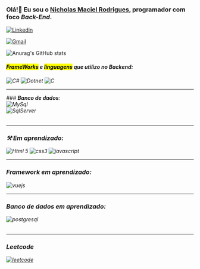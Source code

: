 ### Olá!👋 Eu sou o <ins><strong>Nicholas Maciel Rodrigues</strong></ins>, programador com foco <em>Back-End</em>.

[![Linkedin](https://img.shields.io/badge/LinkedIn-0077B5?style=for-the-badge&logo=linkedin&logoColor=white)](https://www.linkedin.com/in/nicholas-maciel-rodrigues-521528256/)

[![Gmail](https://img.shields.io/badge/Gmail-D14836?style=for-the-badge&logo=gmail&logoColor=white)](https://mail.google.com/mail/u/0/#inbox?compose=DmwnWstwNjpQnQqCjTDvXhdbRHxspNTkpNJqZjwmcMnnxCvgbjSGHFNcsFtnbrQpZskmwvxWXGgg)


![Anurag's GitHub stats](https://github-readme-stats.vercel.app/api?username=Enisch&show_icons=true&theme=tokyonight)


#### <em><mark>FrameWorks</mark> e <mark>linguagens</mark><em> que utilizo no Backend:
<div style="display": inline_block>
    <img align=center alt="C#" src = "https://img.shields.io/badge/C%23-239120?style=for-the-badge&logo=c-sharp&logoColor=white" />
    <img align=center alt="Dotnet" src = "https://img.shields.io/badge/.NET-5C2D91?style=for-the-badge&logo=.net&logoColor=white"/>
     <img align=center alt="C" src = "https://img.shields.io/badge/C-00599C?style=for-the-badge&logo=c&logoColor=white"/>
</div>
<hr>
### <strong>Banco de dados</strong>:
<div style="display": inline_block>
    <img align=center alt="MySql" src = "https://img.shields.io/badge/MySQL-00000F?style=for-the-badge&logo=mysql&logoColor=white"><br>
    <img align=center alt="SqlServer" src = "https://img.shields.io/badge/Microsoft%20SQL%20Server-CC2927.svg?style=for-the-badge&logo=Microsoft-SQL-Server&logoColor=white">
</div>
<br>
<hr>
<h3>&#9874; <em><strong>Em aprendizado:</strong></em></h3>
<div>    
<img src="https://img.shields.io/badge/HTML5-E34F26?style=for-the-badge&logo=html5&logoColor=white" alt="Html 5">
<img src="https://img.shields.io/badge/CSS3-1572B6?style=for-the-badge&logo=css3&logoColor=white" alt="css3">
<img src="https://img.shields.io/badge/JavaScript-323330?style=for-the-badge&logo=javascript&logoColor=F7DF1E" alt="javascript">
    
<br>  
<hr>
<h3>Framework em aprendizado:</h3>
<img src="https://img.shields.io/badge/vuejs-%2335495e.svg?style=for-the-badge&logo=vuedotjs&logoColor=%234FC08D" alt="vuejs">

<br>
<hr>

<h3>Banco de dados em aprendizado:</h3>
<img src="https://img.shields.io/badge/postgres-%23316192.svg?style=for-the-badge&logo=postgresql&logoColor=white" alt="postgresql">
</div>

<br>
<hr>
<h3>Leetcode</h3>
<a href="https://leetcode.com/u/Enisch/" target="_blank">
  <img src="https://img.shields.io/badge/LeetCode-000000?style=for-the-badge&logo=LeetCode&logoColor=#d16c06" alt="leetcode"/>
</a>



